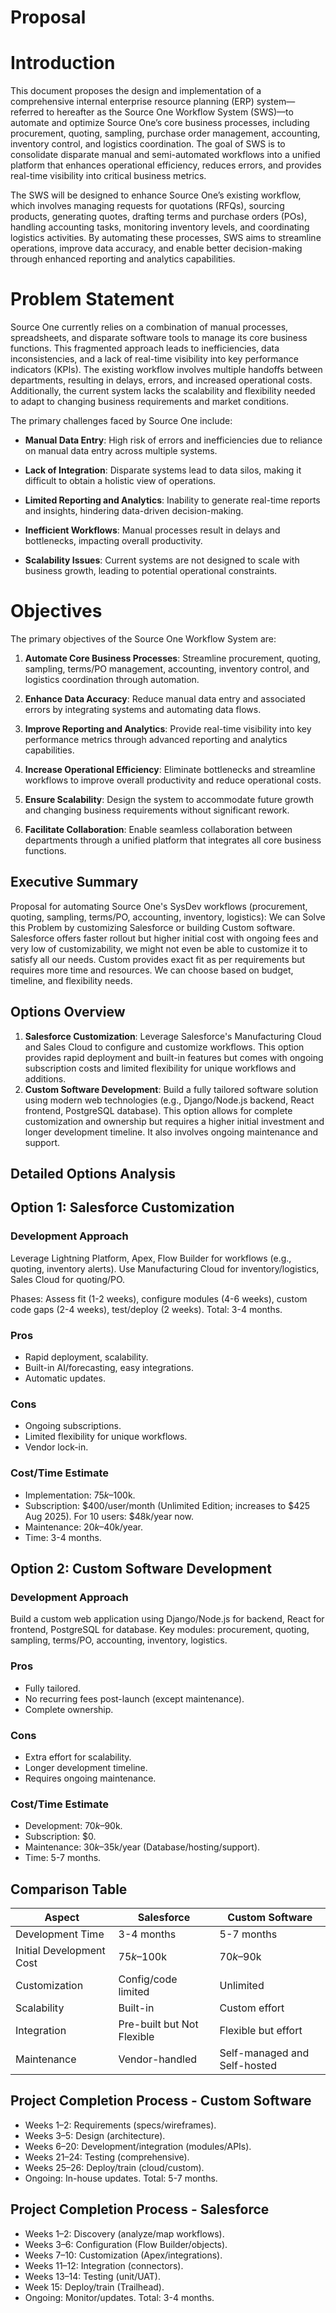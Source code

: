 # Proposal

Introduction
============

This document proposes the design and implementation of a comprehensive internal enterprise resource planning (ERP) system—referred to hereafter as the Source One Workflow System (SWS)—to automate and optimize Source One’s core business processes, including procurement, quoting, sampling, purchase order management, accounting, inventory control, and logistics coordination. The goal of SWS is to consolidate disparate manual and semi-automated workflows into a unified platform that enhances operational efficiency, reduces errors, and provides real-time visibility into critical business metrics.

The SWS will be designed to enhance Source One’s existing workflow, which involves managing requests for quotations (RFQs), sourcing products, generating quotes, drafting terms and purchase orders (POs), handling accounting tasks, monitoring inventory levels, and coordinating logistics activities. By automating these processes, SWS aims to streamline operations, improve data accuracy, and enable better decision-making through enhanced reporting and analytics capabilities.

Problem Statement
=================

Source One currently relies on a combination of manual processes, spreadsheets, and disparate software tools to manage its core business functions. This fragmented approach leads to inefficiencies, data inconsistencies, and a lack of real-time visibility into key performance indicators (KPIs). The existing workflow involves multiple handoffs between departments, resulting in delays, errors, and increased operational costs. Additionally, the current system lacks the scalability and flexibility needed to adapt to changing business requirements and market conditions.

The primary challenges faced by Source One include:

*   **Manual Data Entry**: High risk of errors and inefficiencies due to reliance on manual data entry across multiple systems.
    
*   **Lack of Integration**: Disparate systems lead to data silos, making it difficult to obtain a holistic view of operations.
    
*   **Limited Reporting and Analytics**: Inability to generate real-time reports and insights, hindering data-driven decision-making.
    
*   **Inefficient Workflows**: Manual processes result in delays and bottlenecks, impacting overall productivity.
    
*   **Scalability Issues**: Current systems are not designed to scale with business growth, leading to potential operational constraints.
    

Objectives
==========

The primary objectives of the Source One Workflow System are:

1.  **Automate Core Business Processes**: Streamline procurement, quoting, sampling, terms/PO management, accounting, inventory control, and logistics coordination through automation.
    
2.  **Enhance Data Accuracy**: Reduce manual data entry and associated errors by integrating systems and automating data flows.
    
3.  **Improve Reporting and Analytics**: Provide real-time visibility into key performance metrics through advanced reporting and analytics capabilities.
    
4.  **Increase Operational Efficiency**: Eliminate bottlenecks and streamline workflows to improve overall productivity and reduce operational costs.
    
5.  **Ensure Scalability**: Design the system to accommodate future growth and changing business requirements without significant rework.
    
6.  **Facilitate Collaboration**: Enable seamless collaboration between departments through a unified platform that integrates all core business functions.

## Executive Summary
Proposal for automating Source One's SysDev workflows (procurement, quoting, sampling, terms/PO, accounting, inventory, logistics): We can Solve this Problem by customizing Salesforce or building Custom software. Salesforce offers faster rollout but higher initial cost with ongoing fees and very low of customizability, we might not even be able to customize it to satisfy all our needs. Custom provides exact fit as per requirements but requires more time and resources. We can choose based on budget, timeline, and flexibility needs.
## Options Overview
1. **Salesforce Customization**: Leverage Salesforce's Manufacturing Cloud and Sales Cloud to configure and customize workflows. This option provides rapid deployment and built-in features but comes with ongoing subscription costs and limited flexibility for unique workflows and additions.
2. **Custom Software Development**: Build a fully tailored software solution using modern web technologies (e.g., Django/Node.js backend, React frontend, PostgreSQL database). This option allows for complete customization and ownership but requires a higher initial investment and longer development timeline. It also involves ongoing maintenance and support.
## Detailed Options Analysis

## Option 1: Salesforce Customization
### Development Approach
Leverage Lightning Platform, Apex, Flow Builder for workflows (e.g., quoting, inventory alerts). Use Manufacturing Cloud for inventory/logistics, Sales Cloud for quoting/PO. 

Phases: Assess fit (1-2 weeks), configure modules (4-6 weeks), custom code gaps (2-4 weeks), test/deploy (2 weeks). Total: 3-4 months.

### Pros
- Rapid deployment, scalability.
- Built-in AI/forecasting, easy integrations.
- Automatic updates.

### Cons
- Ongoing subscriptions.
- Limited flexibility for unique workflows.
- Vendor lock-in.
### Cost/Time Estimate
- Implementation: $75k–$100k.
- Subscription: $400/user/month (Unlimited Edition; increases to $425 Aug 2025). For 10 users: $48k/year now.
- Maintenance: $20k–$40k/year.
- Time: 3-4 months.

## Option 2: Custom Software Development
### Development Approach
Build a custom web application using Django/Node.js for backend, React for frontend, PostgreSQL for database. Key modules: procurement, quoting, sampling, terms/PO, accounting, inventory, logistics.

### Pros
- Fully tailored.
- No recurring fees post-launch (except maintenance).
- Complete ownership.

### Cons
- Extra effort for scalability.
- Longer development timeline.
- Requires ongoing maintenance.

### Cost/Time Estimate
- Development: $70k–$90k.
- Subscription: $0.
- Maintenance: $30k–$35k/year (Database/hosting/support).
- Time: 5-7 months.

## Comparison Table
| Aspect              | Salesforce          | Custom Software     |
|---------------------|---------------------|---------------------|
| Development Time    | 3-4 months         | 5-7 months         |
| Initial Development Cost        | $75k–$100k         | $70k–$90k          |
| Customization       | Config/code limited| Unlimited          |
| Scalability         | Built-in           | Custom effort      |
| Integration         | Pre-built but Not Flexible     | Flexible but effort|
| Maintenance         | Vendor-handled     | Self-managed and Self-hosted      |

## Project Completion Process - Custom Software
- Weeks 1–2: Requirements (specs/wireframes).
- Weeks 3–5: Design (architecture).
- Weeks 6–20: Development/integration (modules/APIs).
- Weeks 21–24: Testing (comprehensive).
- Weeks 25–26: Deploy/train (cloud/custom).
- Ongoing: In-house updates. Total: 5-7 months.

## Project Completion Process - Salesforce
- Weeks 1–2: Discovery (analyze/map workflows).
- Weeks 3–6: Configuration (Flow Builder/objects).
- Weeks 7–10: Customization (Apex/integrations).
- Weeks 11–12: Integration (connectors).
- Weeks 13–14: Testing (unit/UAT).
- Week 15: Deploy/train (Trailhead).
- Ongoing: Monitor/updates. Total: 3-4 months.

